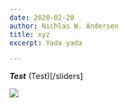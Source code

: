 ```yaml
---
date: 2020-02-20
author: Nichlas W. Andersen
title: xyz
excerpt: Yada yada

---
```

**_Test_**
(Test)\[/sliders]

![](/uploads/cody-davis-253925-unsplash.jpg)